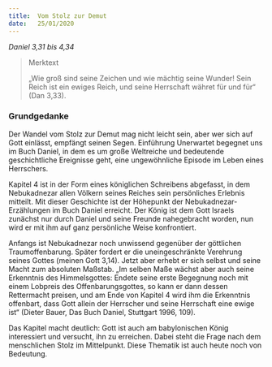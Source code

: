 ```yaml
---
title:  Vom Stolz zur Demut
date:   25/01/2020
---
```


_Daniel 3,31 bis 4,34_

> <p>Merktext</p>
> „Wie groß sind seine Zeichen und wie mächtig seine Wunder! Sein Reich ist ein ewiges Reich, und seine Herrschaft währet für und für“ (Dan 3,33).

### Grundgedanke

Der Wandel vom Stolz zur Demut mag nicht leicht sein, aber wer sich auf Gott einlässt, empfängt seinen Segen.
	Einführung	Unerwartet begegnet uns im Buch Daniel, in dem es um große Weltreiche und bedeutende geschichtliche Ereignisse geht, eine ungewöhnliche Episode im Leben eines Herrschers.

Kapitel 4 ist in der Form eines königlichen Schreibens abgefasst, in dem Nebukadnezar allen Völkern seines Reiches sein persönliches Erlebnis mitteilt. Mit dieser Geschichte ist der Höhepunkt der Nebukadnezar-Erzählungen im Buch Daniel erreicht. Der König ist dem Gott Israels zunächst nur durch Daniel und seine Freunde nahegebracht worden, nun wird er mit ihm auf ganz persönliche Weise konfrontiert.

Anfangs ist Nebukadnezar noch unwissend gegenüber der göttlichen Traumoffenbarung. Später fordert er die uneingeschränkte Verehrung seines Gottes (meinen Gott 3,14). Jetzt aber erhebt er sich selbst und seine Macht zum absoluten Maßstab. „Im selben Maße wächst aber auch seine Erkenntnis des Himmelsgottes: Endete seine erste Begegnung noch mit einem Lobpreis des Offenbarungsgottes, so kann er dann dessen Rettermacht preisen, und am Ende von Kapitel 4 wird ihm die Erkenntnis offenbart, dass Gott allein der Herrscher und seine Herrschaft eine ewige ist“ (Dieter Bauer, Das Buch Daniel, Stuttgart 1996, 109).

Das Kapitel macht deutlich: Gott ist auch am babylonischen König interessiert und versucht, ihn zu erreichen. Dabei steht die Frage nach dem menschlichen Stolz im Mittelpunkt. Diese Thematik ist auch heute noch von Bedeutung.
